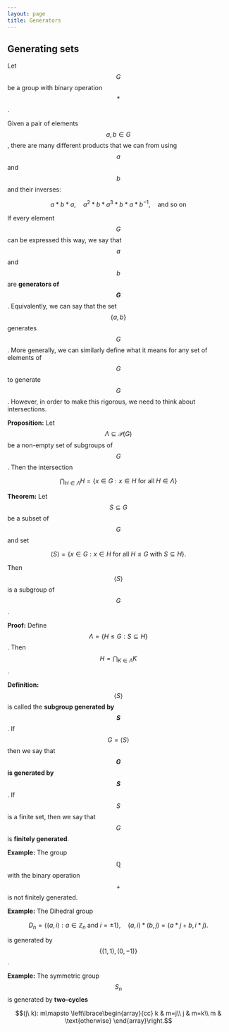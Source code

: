 ```yaml
---
layout: page
title: Generators
---
```


## Generating sets

Let $$G$$ be a group with binary operation $$*$$.


Given a pair of elements $$a,b\in G$$, there are many different products that we can from using $$a$$ and $$b$$ and their inverses:

$$a*b*a,\quad a^2*b*a^3*b*a*b^{-1},\quad\text{and so on}$$

If every element $$G$$ can be expressed this way, we say that $$a$$ and $$b$$ are **generators of $$G$$**.  Equivalently, we can say that the set $$\{a,b\}$$ generates $$G$$.  More generally, we can similarly define what it means for any set of elements of $$G$$ to generate $$G$$.  However, in order to make this rigorous, we need to think about intersections.

**Proposition:** Let $$\Lambda \subseteq\mathcal P(G)$$ be a non-empty set of subgroups of $$G$$.  Then the intersection

$$\bigcap_{H\in\Lambda} H = \{x\in G: x\in H\ \text{for all $H\in\Lambda$}\}$$

**Theorem:** Let $$S\subseteq G$$ be a subset of $$G$$ and set

$$\langle S\rangle = \{x\in G: x\in H\ \text{for all $H\leq G$ with $S\subseteq H$}\}.$$

Then $$\langle S\rangle$$ is a subgroup of $$G$$.

**Proof:**  Define $$\Lambda = \{H\leq G: S\subseteq H\}$$.  Then $$H = \bigcap_{K\in \Lambda}K$$.


**Definition:** $$\langle S\rangle$$ is called the **subgroup generated by $$S$$**.  If $$G = \langle S\rangle$$ then we say that **$$G$$ is generated by $$S$$**.  If $$S$$ is a finite set, then we say that $$G$$ is **finitely generated**.

**Example:**  The group $$\mathbb Q$$ with the binary operation $$+$$ is not finitely generated.

**Example:** The Dihedral group

$$D_n = \{(a,i): a\in\mathbb Z_n\ \text{and}\ i=\pm 1\},\quad (a,i)*(b,j) = (a*j+b,i*j).$$

is generated by $$\{(1,1),(0,-1)\}$$.

**Example:** The symmetric group $$S_n$$ is generated by **two-cycles**

$$(j\ k): m\mapsto \left\lbrace\begin{array}{cc}
k & m=j\\
j & m=k\\
m & \text{otherwise}
\end{array}\right.$$


